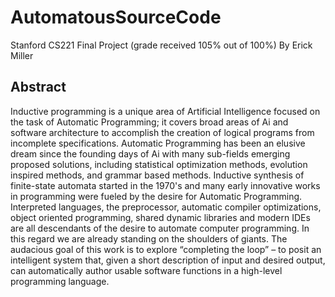 # AutomatousSourceCode
Stanford CS221 Final Project (grade received 105% out of 100%)
By Erick Miller

## Abstract
Inductive programming is a unique area of Artificial Intelligence focused on the task of Automatic Programming; it covers broad areas of Ai and software architecture to accomplish the creation of logical programs from incomplete specifications. Automatic Programming has been an elusive dream since the founding days of Ai with many sub-fields emerging proposed solutions, including statistical optimization methods, evolution inspired methods, and grammar based methods. Inductive synthesis of finite-state automata started in the 1970's and many early innovative works in programming were fueled by the desire for Automatic Programming. Interpreted languages, the preprocessor, automatic compiler optimizations, object oriented programming, shared dynamic libraries and modern IDEs are all descendants of the desire to automate computer programming. In this regard we are already standing on the shoulders of giants. The audacious goal of this work is to explore “completing the loop” – to posit an intelligent system that, given a short description of input and desired output, can automatically author usable software functions in a high-level programming language.

